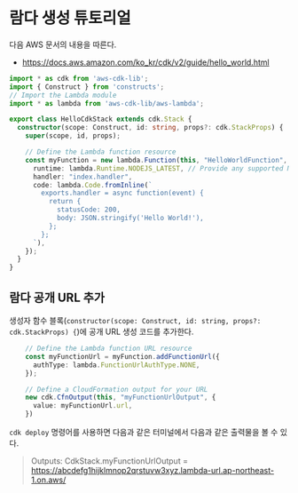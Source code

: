 # 람다 생성 튜토리얼

다음 AWS 문서의 내용을 따른다.

- https://docs.aws.amazon.com/ko_kr/cdk/v2/guide/hello_world.html

```ts
import * as cdk from 'aws-cdk-lib';
import { Construct } from 'constructs';
// Import the Lambda module
import * as lambda from 'aws-cdk-lib/aws-lambda';

export class HelloCdkStack extends cdk.Stack {
  constructor(scope: Construct, id: string, props?: cdk.StackProps) {
    super(scope, id, props);

    // Define the Lambda function resource
    const myFunction = new lambda.Function(this, "HelloWorldFunction", {
      runtime: lambda.Runtime.NODEJS_LATEST, // Provide any supported Node.js runtime
      handler: "index.handler",
      code: lambda.Code.fromInline(`
        exports.handler = async function(event) {
          return {
            statusCode: 200,
            body: JSON.stringify('Hello World!'),
          };
        };
      `),
    });
  }
}
```

## 람다 공개 URL 추가

생성자 함수 블록(`constructor(scope: Construct, id: string, props?: cdk.StackProps) {`)에 공개 URL 생성 코드를 추가한다.

```ts
    // Define the Lambda function URL resource
    const myFunctionUrl = myFunction.addFunctionUrl({
      authType: lambda.FunctionUrlAuthType.NONE,
    });

    // Define a CloudFormation output for your URL
    new cdk.CfnOutput(this, "myFunctionUrlOutput", {
      value: myFunctionUrl.url,
    })
```

`cdk deploy` 명령어를 사용하면 다음과 같은 터미널에서 다음과 같은 출력물을 볼 수 있다.

> Outputs: CdkStack.myFunctionUrlOutput = https://abcdefg1hijklmnop2qrstuvw3xyz.lambda-url.ap-northeast-1.on.aws/

